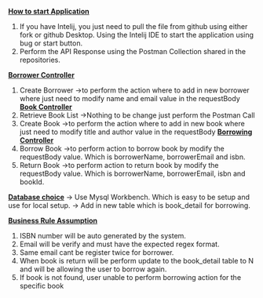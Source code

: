 <ins>**How to start Application**</ins>
1. If you have Intelij, you just need to pull the file from github using either fork or github Desktop. Using the Intelij IDE to start the application using bug or start button.
2. Perform the API Response using the Postman Collection shared in the repositories.

<ins>**Borrower Controller**</ins>
1. Create Borrower
   ->to perform the action where to add in new borrower where just need to modify name and email value in the requestBody
<ins>**Book Controller**</ins>
1. Retrieve Book List
   ->Nothing to be change just perform the Postman Call
2. Create Book
   ->to perform the action where to add in new book where just need to modify title and author value in the requestBody
<ins>**Borrowing Controller**</ins>
1. Borrow Book
   ->to perform action to borrow book by modify the requestBody value. Which is borrowerName, borrowerEmail and isbn.
2. Return Book
   ->to perform action to return book by modify the requestBody value. Which is borrowerName, borrowerEmail, isbn and bookId.

<ins>**Database choice**</ins>
-> Use Mysql Workbench. Which is easy to be setup and use for local setup.
-> Add in new table which is book_detail for borrowing.

<ins>**Business Rule Assumption**</ins>
1. ISBN number will be auto generated by the system.
2. Email will be verify and must have the expected regex format.
3. Same email cant be register twice for borrower.
4. When book is return will be perform update to the book_detail table to N and will be allowing the user to borrow again.
5. If book is not found, user unable to perform borrowing action for the specific book
